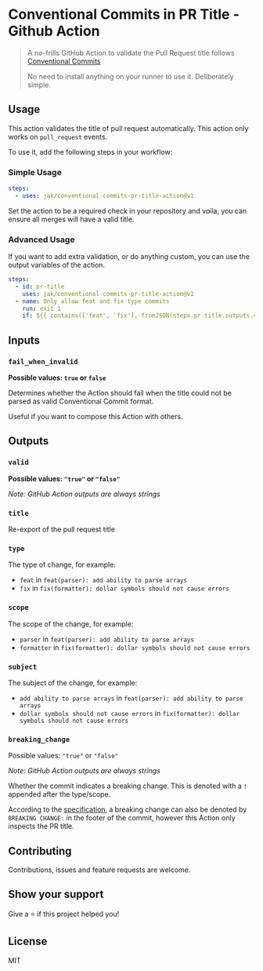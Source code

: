 # Conventional Commits in PR Title - Github Action
> A no-frills GitHub Action to validate the Pull Request title follows 
> [Conventional Commits](https://www.conventionalcommits.org/en/v1.0.0/)
>
> No need to install anything on your runner to use it.
> Deliberately simple.

## Usage

This action validates the title of pull request automatically. This action only works on `pull_request` events.

To use it, add the following steps in your workflow:

### Simple Usage

```yaml
steps:
  - uses: jak/conventional-commits-pr-title-action@v1
```

Set the action to be a required check in your repository and voila, you can ensure
all merges will have a valid title.

### Advanced Usage

If you want to add extra validation, or do anything custom, you can use the
output variables of the action.

```yaml
steps:
  - id: pr-title
    uses: jak/conventional-commits-pr-title-action@v1
  - name: Only allow feat and fix type commits 
    run: exit 1
    if: ${{ contains(['feat', 'fix'], fromJSON(steps.pr-title.outputs.commit).type) }}
```

## Inputs

### `fail_when_invalid`

**Possible values: `true` or `false`**

Determines whether the Action should fail when the title could not be parsed 
as valid Conventional Commit format.

Useful if you want to compose this Action with others.

## Outputs

### `valid`

**Possible values: `"true"` or `"false"`**

_Note: GitHub Action outputs are always strings_

### `title`

Re-export of the pull request title

### `type`

The type of change, for example:
 - `feat` in `feat(parser): add ability to parse arrays`
 - `fix` in `fix(formatter): dollar symbols should not cause errors`
 
### `scope`

The scope of the change, for example:
- `parser` in `feat(parser): add ability to parse arrays`
- `formatter` in `fix(formatter): dollar symbols should not cause errors`

### `subject`

The subject of the change, for example:
- `add ability to parse arrays` in `feat(parser): add ability to parse arrays`
- `dollar symbols should not cause errors` in `fix(formatter): dollar symbols should not cause errors`

### `breaking_change`

Possible values: `"true"` or `"false"`

_Note: GitHub Action outputs are always strings_

Whether the commit indicates a breaking change. This is denoted with a `!`
appended after the type/scope.

According to the [specification](https://www.conventionalcommits.org/en/v1.0.0/),
a breaking change can also be denoted by `BREAKING CHANGE:` in the footer of the
commit, however this Action only inspects the PR title.

## Contributing

Contributions, issues and feature requests are welcome.

## Show your support

Give a ⭐️ if this project helped you!

## License

MIT
